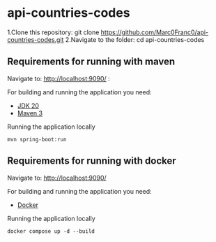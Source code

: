 # api-countries-codes

1.Clone this repository: git clone https://github.com/Marc0Franc0/api-countries-codes.git
2.Navigate to the folder: cd api-countries-codes

## Requirements for running with maven

Navigate to: [http://localhost:9090/](http://localhost:9090/) :

For building and running the application you need:

- [JDK 20](https://www.oracle.com/java/technologies/downloads/#java20)
- [Maven 3](https://maven.apache.org)

Running the application locally

```shell
mvn spring-boot:run
```

## Requirements for running with docker

Navigate to: [http://localhost:9090/](http://localhost:9090/)

For building and running the application you need:

- [Docker](https://www.docker.com/products/docker-desktop/)

Running the application locally

```shell
docker compose up -d --build
```
